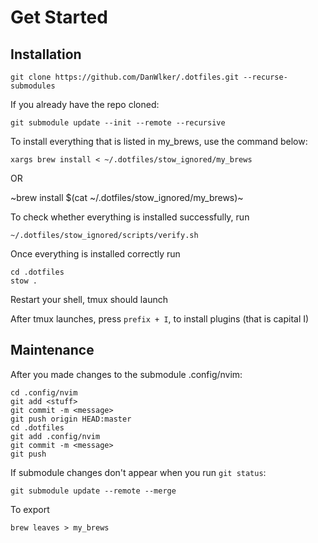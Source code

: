 # Get Started

## Installation

```
git clone https://github.com/DanWlker/.dotfiles.git --recurse-submodules
```

If you already have the repo cloned:

```
git submodule update --init --remote --recursive
```

To install everything that is listed in my_brews, use the command below:

```
xargs brew install < ~/.dotfiles/stow_ignored/my_brews
```

OR

~brew install $(cat \~/.dotfiles/stow_ignored/my_brews)~

To check whether everything is installed successfully, run

```
~/.dotfiles/stow_ignored/scripts/verify.sh
```

Once everything is installed correctly run

    cd .dotfiles
    stow .

Restart your shell, tmux should launch

After tmux launches, press `prefix + I`, to install plugins (that is capital I)

## Maintenance

After you made changes to the submodule .config/nvim:

```
cd .config/nvim
git add <stuff>
git commit -m <message>
git push origin HEAD:master
cd .dotfiles
git add .config/nvim
git commit -m <message>
git push
```

If submodule changes don't appear when you run `git status`:

```
git submodule update --remote --merge
```

To export

```
brew leaves > my_brews
```
